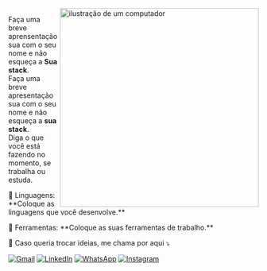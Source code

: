 <img src="https://raw.githubusercontent.com/MicaelliMedeiros/micaellimedeiros/master/image/computer-illustration.png" alt="ilustração de um computador" min-width="400px" max-width="400px" width="400px" align="right">

<p align="left"> 
  Faça uma breve aprensentação sua com o seu nome e não esqueça a <strong>Sua stack</strong>.<br>
  Faça uma breve apresentação sua com o seu nome e não esqueça a <strong>sua stack</strong>.<br>
  Diga o que você está fazendo no momento, se trabalha ou estuda.
</p>

<p align="left">
  🦄 Linguagens: **Coloque as linguagens que você desenvolve.**
</p>
<p align="left">
  💼 Ferramentas: **Coloque as suas ferramentas de trabalho.**
</p>
<p align="left">
  💌 Caso queria trocar ideias, me chama por aqui ⤵️
</p>
<p align="left">
  <a href="mailto:michelc.linkedin@gmail.com" title="Gmail">
  <img src="https://img.shields.io/badge/-Gmail-FF0000?style=flat-square&labelColor=FF0000&logo=gmail&logoColor=white&link=mailto:michelc.linkedin@gmail.com" alt="Gmail"/></a>
  <a href="https://www.linkedin.com/in/michel-camargoj" title="LinkedIn">
  <img src="https://img.shields.io/badge/-Linkedin-0e76a8?style=flat-square&logo=Linkedin&logoColor=white&link=https://www.linkedin.com/in/michel-camargoj" alt="LinkedIn"/></a>
  <a href="https://wa.me/5519997639266?text=Ol%C3%A1,%20vim%20atrav%C3%A9s%20do%20GitHub!" title="WhatsApp">
  <img src="https://img.shields.io/badge/-WhatsApp-25d366?style=flat-square&labelColor=25d366&logo=whatsapp&logoColor=white&link=https://wa.me/5519997639266?text=Ol%C3%A1,%20vim%20atrav%C3%A9s%20do%20GitHub!" alt="WhatsApp"/></a>
  <a href="https://www.instagram.com/michel.camargoj" title="Instagram">
  <img src="https://img.shields.io/badge/-Instagram-DF0174?style=flat-square&labelColor=DF0174&logo=instagram&logoColor=white&link=https://www.instagram.com/michel.camargoj" alt="Instagram"/></a>
</p>
